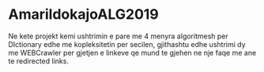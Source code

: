 # AmarildokajoALG2019

Ne kete projekt kemi ushtrimin e pare me 4 menyra algoritmesh per DIctionary edhe me kopleksitetin per secilen,
gjithashtu edhe ushtrimi dy me WEBCrawler per gjetjen e linkeve qe mund te gjehen ne nje faqe me ane te redirected links.
